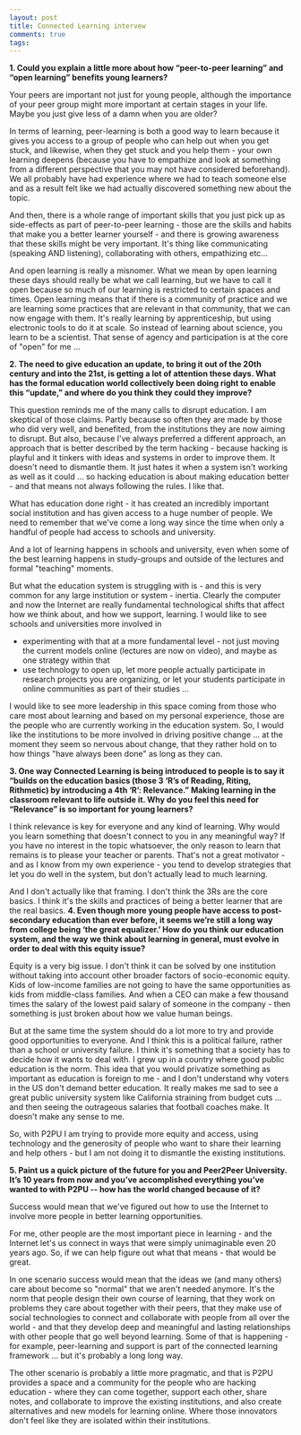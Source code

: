 ```yaml
---
layout: post
title: Connected Learning intervew
comments: true
tags:
---
```

**1. Could you explain a little more about how “peer-to-peer learning” and “open learning” benefits young learners?**

Your peers are important not just for young people, although the importance of your peer group might more important at certain stages in your life. Maybe you just give less of a damn when you are older? 

In terms of learning, peer-learning is both a good way to learn because it gives you access to a group of people who can help out when you get stuck, and likewise, when they get stuck and you help them - your own learning deepens (because you have to empathize and look at something from a different perspective that you may not have considered beforehand). We all probably have had experience where we had to teach someone else and as a result felt like we had actually discovered something new about the topic. 

And then, there is a whole range of important skills that you just pick up as side-effects as part of peer-to-peer learning - those are the skills and habits that make you a better learner yourself - and there is growing awareness that these skills might be very important. It's thing like communicating (speaking AND listening), collaborating with others, empathizing etc...

And open learning is really a misnomer. What we mean by open learning these days should really be what we call learning, but we have to call it open because so much of our learning is restricted to certain spaces and times. Open learning means that if there is a community of practice and we are learning some practices that are relevant in that community, that we can now engage with them. It's really learning by apprenticeship, but using electronic tools to do it at scale. So instead of learning about science, you learn to be a scientist. That sense of agency and participation is at the core of "open" for me ... 


**2. The need to give education an update, to bring it out of the 20th century and into the 21st, is getting a lot of attention these days. What has the formal education world collectively been doing right to enable this “update,” and where do you think they could they improve?**

This question reminds me of the many calls to disrupt education. I am skeptical of those claims. Partly because so often they are made by those who did very well, and benefited, from the institutions they are now aiming to disrupt. But also, because I've always preferred a different approach, an approach that is better described by the term hacking - because hacking is playful and it tinkers with ideas and systems in order to improve them. It doesn't need to dismantle them. It just hates it when a system isn't working as well as it could ... so hacking education is about making education better - and that means not always following the rules. I like that. 

What has education done right - it has created an incredibly important social institution and has given access to a huge number of people. We need to remember that we've come a long way since the time when only a handful of people had access to schools and university. 

And a lot of learning happens in schools and university, even when some of the best learning happens in study-groups and outside of the lectures and formal "teaching" moments. 

But what the education system is struggling with is - and this is very common for any large institution or system - inertia. Clearly the computer and now the Internet are really fundamental technological shifts that affect how we think about, and how we support, learning. I would like to see schools and universities more involved in
* experimenting with that at a more fundamental level - not just moving the current models online (lectures are now on video), and maybe as one strategy within that
* use technology to open up, let more people actually participate in research projects you are organizing, or let your students participate in online communities as part of their studies ... 

I would like to see more leadership in this space coming from those who care most about learning and based on my personal experience, those are the people who are currently working in the education system. So, I would like the institutions to be more involved in driving positive change ... at the moment they seem so nervous about change, that they rather hold on to how things "have always been done" as long as they can. 


**3. One way Connected Learning is being introduced to people is to say it “builds on the education basics (those 3 ‘R’s of Reading, Riting, Rithmetic) by introducing a 4th ‘R’: Relevance.” Making learning in the classroom relevant to life outside it. Why do you feel this need for “Relevance” is so important for young learners?**

I think relevance is key for everyone and any kind of learning. Why would you learn something that doesn't connect to you in any meaningful way? If you have no interest in the topic whatsoever, the only reason to learn that remains is to please your teacher or parents. That's not a great motivator - and as I know from my own experience - you tend to develop strategies that let you do well in the system, but don't actually lead to much learning. 

And I don't actually like that framing. I don't think the 3Rs are the core basics. I think it's the skills and practices of being a better learner that are the real basics. 
**4. Even though more young people have access to post-secondary education than ever before, it seems we’re still a long way from college being ‘the great equalizer.’ How do you think our education system, and the way we think about learning in general, must evolve in order to deal with this equity issue?**

Equity is a very big issue. I don't think it can be solved by one institution without taking into account other broader factors of socio-economic equity. Kids of low-income families are not going to have the same opportunities as kids from middle-class families. And when a CEO can make a few thousand times the salary of the lowest paid salary of someone in the company - then something is just broken about how we value human beings. 

But at the same time the system should do a lot more to try and provide good opportunities to everyone. And I think this is a political failure, rather than a school or university failure. I think it's something that a society has to decide how it wants to deal with. I grew up in a country where good public education is the norm. This idea that you would privatize something as important as education is foreign to me - and I don't understand why voters in the US don't demand better education. It really makes me sad to see a great public university system like California straining from budget cuts ... and then seeing the outrageous salaries that football coaches make. It doesn't make any sense to me. 

So, with P2PU I am trying to provide more equity and access, using technology and the generosity of people who want to share their learning and help others - but I am not doing it to dismantle the existing institutions. 

**5. Paint us a quick picture of the future for you and Peer2Peer University. It’s 10 years from now and you’ve accomplished everything you’ve wanted to with P2PU -- how has the world changed because of it?**

Success would mean that we've figured out how to use the Internet to involve more people in better learning opportunities. 

For me, other people are the most important piece in learning - and the Internet let's us connect in ways that were simply unimaginable even 20 years ago. So, if we can help figure out what that means - that would be great. 

In one scenario success would mean that the ideas we (and many others) care about become so "normal" that we aren't needed anymore. It's the norm that people design their own course of learning, that they work on problems they care about together with their peers, that they make use of social technologies to connect and collaborate with people from all over the world - and that they develop deep and meaningful and lasting relationships with other people that go well beyond learning. Some of that is happening - for example, peer-learning and support is part of the connected learning framework ... but it's probably a long long way. 

The other scenario is probably a little more pragmatic, and that is P2PU provides a space and a community for the people who are hacking education - where they can come together, support each other, share notes, and collaborate to improve the existing institutions, and also create alternatives and new models for learning online. Where those innovators don't feel like they are isolated within their institutions. 







